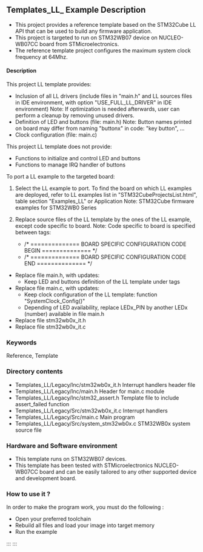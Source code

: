 ## <b>Templates_LL_ Example Description</b>

- This project provides a reference template based on the STM32Cube LL API that can be used
to build any firmware application.
- This project is targeted to run on STM32WB07 device on NUCLEO-WB07CC board from STMicroelectronics.  
- The reference template project configures the maximum system clock frequency at 64Mhz.

#### <b>Description</b>

This project LL template provides:

 - Inclusion of all LL drivers (include files in "main.h" and LL sources files in IDE environment, with option "USE_FULL_LL_DRIVER" in IDE environment)
   Note: If optimization is needed afterwards, user can perform a cleanup by removing unused drivers.
 - Definition of LED and buttons (file: main.h)
   Note: Button names printed on board may differ from naming "buttonx" in code: "key button", ...
 - Clock configuration (file: main.c)

This project LL template does not provide:

 - Functions to initialize and control LED and buttons
 - Functions to manage IRQ handler of buttons

To port a LL example to the targeted board:

1. Select the LL example to port.
   To find the board on which LL examples are deployed, refer to LL examples list in "STM32CubeProjectsList.html", table section "Examples_LL"
   or Application Note: STM32Cube firmware examples for STM32WB0 Series

2. Replace source files of the LL template by the ones of the LL example, except code specific to board.
   Note: Code specific to board is specified between tags:

   - /* ==============   BOARD SPECIFIC CONFIGURATION CODE BEGIN    ============== */
   - /* ==============   BOARD SPECIFIC CONFIGURATION CODE END      ============== */


  - Replace file main.h, with updates:
    - Keep LED and buttons definition of the LL template under tags
  - Replace file main.c, with updates:
    - Keep clock configuration of the LL template: function "SystemClock_Config()"
    - Depending of LED availability, replace LEDx_PIN by another LEDx (number) available in file main.h
  - Replace file stm32wb0x_it.h
  - Replace file stm32wb0x_it.c


### <b>Keywords</b>

Reference, Template

### <b>Directory contents</b>

  - Templates_LL/Legacy/Inc/stm32wb0x_it.h         Interrupt handlers header file
  - Templates_LL/Legacy/Inc/main.h                  Header for main.c module
  - Templates_LL/Legacy/Inc/stm32_assert.h          Template file to include assert_failed function
  - Templates_LL/Legacy/Src/stm32wb0x_it.c         Interrupt handlers
  - Templates_LL/Legacy/Src/main.c                  Main program
  - Templates_LL/Legacy/Src/system_stm32wb0x.c     STM32WB0x system source file

### <b>Hardware and Software environment</b>

  - This template runs on STM32WB07 devices.
  - This template has been tested with STMicroelectronics NUCLEO-WB07CC
    board and can be easily tailored to any other supported device
    and development board.

### <b>How to use it ?</b>

In order to make the program work, you must do the following :

 - Open your preferred toolchain
 - Rebuild all files and load your image into target memory
 - Run the example


:::
:::

